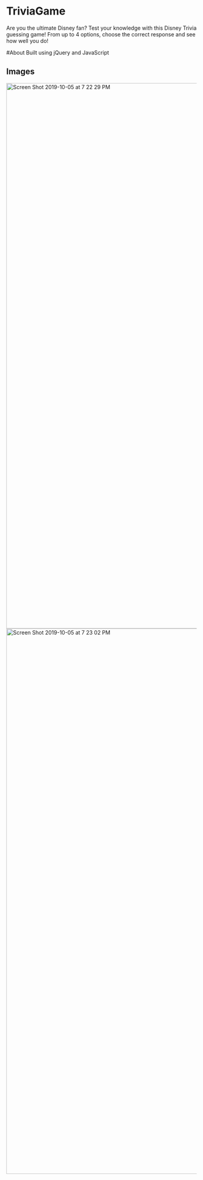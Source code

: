 # TriviaGame
Are you the ultimate Disney fan? Test your knowledge with this Disney Trivia guessing game! From up to 4 options, choose the correct response and see how well you do!

#About
Built using jQuery and JavaScript

## Images
<img width="1440" alt="Screen Shot 2019-10-05 at 7 22 29 PM" src="https://user-images.githubusercontent.com/46848995/66263334-e474f100-e7a5-11e9-8b71-78fa29498bc9.png">

<img width="1440" alt="Screen Shot 2019-10-05 at 7 23 02 PM" src="https://user-images.githubusercontent.com/46848995/66263336-ef2f8600-e7a5-11e9-89e9-c37437708d2d.png">
